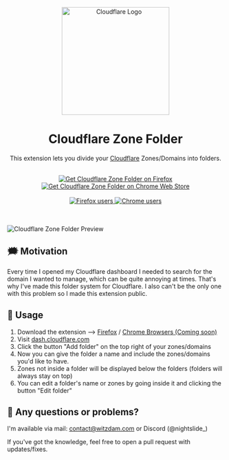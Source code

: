 <div align="center">
    <img src="https://witzdam.com/images/cloudflare-logo.webp" alt="Cloudflare Logo" height="250" />
    <h1 align="center">Cloudflare Zone Folder</h1>
    <p align="center">This extension lets you divide your <a href="https://www.cloudflare.com/" target="_blank">Cloudflare</a> Zones/Domains into folders.</p>
    <br />
    <a href="https://addons.mozilla.org/en-US/firefox/addon/cloudflare-zone-folder/" target="_blank">
        <img alt="Get Cloudflare Zone Folder on Firefox" src="https://extensionworkshop.com/assets/img/documentation/publish/get-the-addon-178x60px.dad84b42.png" />
    </a>
    <a href="https://chromewebstore.google.com/detail/cloudflare-zone-folder/niphajlddndlfimaajlkhioffpnooake" target="_blank">
        <img alt="Get Cloudflare Zone Folder on Chrome Web Store" src="https://storage.googleapis.com/web-dev-uploads/image/WlD8wC6g8khYWPJUsQceQkhXSlv1/UV4C4ybeBTsZt43U4xis.png" />
    </a>
</div>
<br />
<div align="center">
    <a href="https://addons.mozilla.org/en-US/firefox/addon/cloudflare-zone-folder/" target="_blank">
        <img alt="Firefox users" src="https://img.shields.io/amo/users/cloudflare-zone-folder?style=for-the-badge&logo=firefoxbrowser&logoColor=white&link=https%3A%2F%2Faddons.mozilla.org%2Fen-US%2Ffirefox%2Faddon%2Fcloudflare-zone-folder%2F" />
    </a>
    <a href="https://chromewebstore.google.com/detail/cloudflare-zone-folder/niphajlddndlfimaajlkhioffpnooake" target="_blank">
        <img alt="Chrome users" src="https://img.shields.io/chrome-web-store/users/niphajlddndlfimaajlkhioffpnooake?style=for-the-badge&logo=chromewebstore&logoColor=white&link=https%3A%2F%2Fchromewebstore.google.com%2Fdetail%2Fcloudflare-zone-folder%2Fniphajlddndlfimaajlkhioffpnooake" />
    </a>
</div>
<br />
<br />

![Cloudflare Zone Folder Preview](https://witzdam.com/images/cloudflare-zone-folder-preview.gif)

## 🗯️ Motivation

Every time I opened my Cloudflare dashboard I needed to search for the domain I wanted to manage, which can be quite annoying at times. That's why I've made this folder system for Cloudflare. I also can't be the only one with this problem so I made this extension public.

## 🚀 Usage

1. Download the extension --> [Firefox](https://addons.mozilla.org/en-US/firefox/addon/cloudflare-zone-folder/) / [Chrome Browsers (Coming soon)](#)
2. Visit [dash.cloudflare.com](https://dash.cloudflare.com/)
3. Click the button "Add folder" on the top right of your zones/domains
4. Now you can give the folder a name and include the zones/domains you'd like to have.
5. Zones not inside a folder will be displayed below the folders (folders will always stay on top)
6. You can edit a folder's name or zones by going inside it and clicking the button "Edit folder"

## 👀 Any questions or problems?

I'm available via mail: [contact@witzdam.com](mailto:contact@witzdam.com) or Discord (@nightslide\_)

If you've got the knowledge, feel free to open a pull request with updates/fixes.
